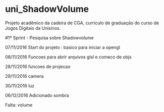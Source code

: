 # uni_ShadowVolume
Projeto acadêmico da cadeira de CGA, curriculo de graduação do curso de Jogos Digitais da Unisinos.


#1º Sprint - Pesquisa sobre Shadowvolume

07/11/2016
Start do projeto : basico para iniciar a opengl

08/11/2016
Funcoes para abrir arquivos glsl e comeco de objs

28/11/2016
funcoes de projecao

29/11/2016
camera

30/11/2016
luz

06/12/2016
Adicionado sombra

Falta:
volume